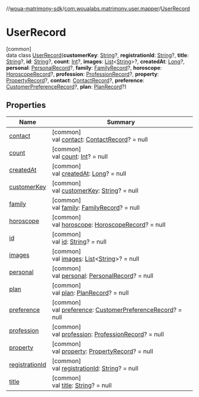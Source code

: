 //[woua-matrimony-sdk](../../../index.md)/[com.woualabs.matrimony.user.mapper](../index.md)/[UserRecord](index.md)

# UserRecord

[common]\
data class [UserRecord](index.md)(**customerKey**: [String](https://kotlinlang.org/api/latest/jvm/stdlib/kotlin/-string/index.html)?, **registrationId**: [String](https://kotlinlang.org/api/latest/jvm/stdlib/kotlin/-string/index.html)?, **title**: [String](https://kotlinlang.org/api/latest/jvm/stdlib/kotlin/-string/index.html)?, **id**: [String](https://kotlinlang.org/api/latest/jvm/stdlib/kotlin/-string/index.html)?, **count**: [Int](https://kotlinlang.org/api/latest/jvm/stdlib/kotlin/-int/index.html)?, **images**: [List](https://kotlinlang.org/api/latest/jvm/stdlib/kotlin.collections/-list/index.html)<[String](https://kotlinlang.org/api/latest/jvm/stdlib/kotlin/-string/index.html)>?, **createdAt**: [Long](https://kotlinlang.org/api/latest/jvm/stdlib/kotlin/-long/index.html)?, **personal**: [PersonalRecord](../-personal-record/index.md)?, **family**: [FamilyRecord](../-family-record/index.md)?, **horoscope**: [HoroscopeRecord](../-horoscope-record/index.md)?, **profession**: [ProfessionRecord](../-profession-record/index.md)?, **property**: [PropertyRecord](../-property-record/index.md)?, **contact**: [ContactRecord](../-contact-record/index.md)?, **preference**: [CustomerPreferenceRecord](../-customer-preference-record/index.md)?, **plan**: [PlanRecord](../-plan-record/index.md)?)

## Properties

| Name | Summary |
|---|---|
| [contact](contact.md) | [common]<br>val [contact](contact.md): [ContactRecord](../-contact-record/index.md)? = null |
| [count](count.md) | [common]<br>val [count](count.md): [Int](https://kotlinlang.org/api/latest/jvm/stdlib/kotlin/-int/index.html)? = null |
| [createdAt](created-at.md) | [common]<br>val [createdAt](created-at.md): [Long](https://kotlinlang.org/api/latest/jvm/stdlib/kotlin/-long/index.html)? = null |
| [customerKey](customer-key.md) | [common]<br>val [customerKey](customer-key.md): [String](https://kotlinlang.org/api/latest/jvm/stdlib/kotlin/-string/index.html)? = null |
| [family](family.md) | [common]<br>val [family](family.md): [FamilyRecord](../-family-record/index.md)? = null |
| [horoscope](horoscope.md) | [common]<br>val [horoscope](horoscope.md): [HoroscopeRecord](../-horoscope-record/index.md)? = null |
| [id](id.md) | [common]<br>val [id](id.md): [String](https://kotlinlang.org/api/latest/jvm/stdlib/kotlin/-string/index.html)? = null |
| [images](images.md) | [common]<br>val [images](images.md): [List](https://kotlinlang.org/api/latest/jvm/stdlib/kotlin.collections/-list/index.html)<[String](https://kotlinlang.org/api/latest/jvm/stdlib/kotlin/-string/index.html)>? = null |
| [personal](personal.md) | [common]<br>val [personal](personal.md): [PersonalRecord](../-personal-record/index.md)? = null |
| [plan](plan.md) | [common]<br>val [plan](plan.md): [PlanRecord](../-plan-record/index.md)? = null |
| [preference](preference.md) | [common]<br>val [preference](preference.md): [CustomerPreferenceRecord](../-customer-preference-record/index.md)? = null |
| [profession](profession.md) | [common]<br>val [profession](profession.md): [ProfessionRecord](../-profession-record/index.md)? = null |
| [property](property.md) | [common]<br>val [property](property.md): [PropertyRecord](../-property-record/index.md)? = null |
| [registrationId](registration-id.md) | [common]<br>val [registrationId](registration-id.md): [String](https://kotlinlang.org/api/latest/jvm/stdlib/kotlin/-string/index.html)? = null |
| [title](title.md) | [common]<br>val [title](title.md): [String](https://kotlinlang.org/api/latest/jvm/stdlib/kotlin/-string/index.html)? = null |
